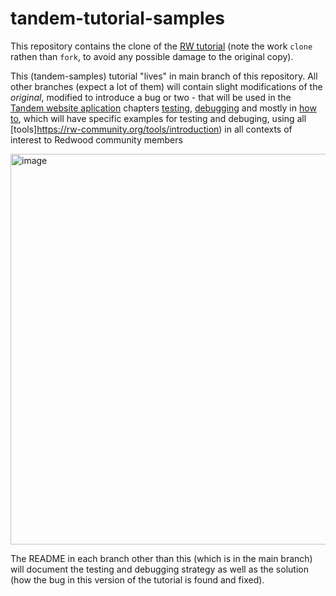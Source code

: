 # tandem-tutorial-samples

This repository contains the clone of the [RW tutorial](https://github.com/redwoodjs/redwood/tree/main/docs/docs/tutorial) (note the work `clone` rathen than `fork`, to avoid any possible damage to the original copy). 

This (tandem-samples) tutorial "lives" in main branch of this repository. All other branches (expect a lot of them) will contain slight modifications of the _original_, modified to introduce a bug or two - that will be used in the [Tandem website aplication](https://rw-community.org/) chapters [testing](https://rw-community.org/testing/introduction), [debugging](https://rw-community.org/debugging/introduction) and mostly in [how to](https://rw-community.org/cookbook/introduction), which will have specific examples for testing and debuging, using all [tools]https://rw-community.org/tools/introduction) in all contexts of interest to Redwood community members

<img width="625" alt="image" src="https://user-images.githubusercontent.com/2712405/163622289-7b9afd6a-352f-4c7a-90e7-fa2a5670290f.png">

The README in each branch other than this (which is in the main branch) will document the testing and debugging strategy as well as the solution (how the bug in this version of the tutorial is found and fixed).
